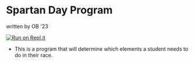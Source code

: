# Spartan Day Program
written by OB '23

[![Run on Repl.it](https://repl.it/badge/github/athenian-ct-projects/Spartan-Day-OB)](https://repl.it/github/athenian-ct-projects/Spartan-Day-OB)

* This is a program that will determine which elements a student needs to do in their race.
